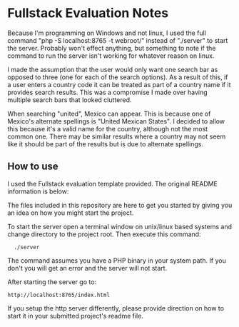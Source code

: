 # Fullstack Evaluation Notes

Because I'm programming on Windows and not linux, I used the full command
"php -S localhost:8765 -t webroot/" instead of "./server" to start the server.
Probably won't effect anything, but something to note if the command to run
the server isn't working for whatever reason on linux.

I made the assumption that the user would only want one search bar as opposed
to three (one for each of the search options). As a result of this, if a user
enters a country code it can be treated as part of a country name if it provides
search results. This was a compromise I made over having multiple search
bars that looked cluttered.

When searching "united", Mexico can appear. This is because one of Mexico's
alternate spellings is "United Mexican States". I decided to allow this because
it's a valid name for the country, although not the most common one. There may
be similar results where a country may not seem like it should be part of the
results but is due to alternate spellings.


## How to use
I used the Fullstack evaluation template provided. The original README
information is below:

The files included in this repository are here to get you started by giving
you an idea on how you might start the project.

To start the server open a terminal window on unix/linux based systems and change
directory to the project root. Then execute this command:

```
  ./server
```

The command assumes you have a PHP binary in your system path. If you don't you
will get an error and the server will not start.

After starting the server go to:

```
http://localhost:8765/index.html  
```

If you setup the http server differently, please provide direction on how to start it
in your submitted project's readme file.
